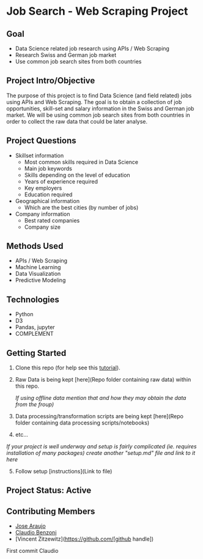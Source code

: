 # Job Search - Web Scraping Project

## Goal
* Data Science related job research using APIs / Web Scraping
* Research Swiss and German job market 
* Use common job search sites from both countries

## Project Intro/Objective
The purpose of this project is to find Data Science (and field related) jobs using APIs and Web Scraping. The goal is to obtain a collection of job opportunities, skill-set and salary information in the Swiss and German job market. We will be using common job search sites from both countries in order to collect the raw data that could be later analyse.

## Project Questions
* Skillset information
    - Most common skills required in Data Science 
    - Main job keywords
    - Skills depending on the level of education
    - Years of experience required
    - Key employers
    - Education required
* Geographical information
    - Which are the best cities (by number of jobs)
* Company information
    - Best rated companies
    - Company size

## Methods Used
* APIs / Web Scraping
* Machine Learning
* Data Visualization
* Predictive Modeling

## Technologies
* Python
* D3
* Pandas, jupyter
* COMPLEMENT

## Getting Started

1. Clone this repo (for help see this [tutorial](https://help.github.com/articles/cloning-a-repository/)).
2. Raw Data is being kept [here](Repo folder containing raw data) within this repo.

    *If using offline data mention that and how they may obtain the data from the froup)*

3. Data processing/transformation scripts are being kept [here](Repo folder containing data processing scripts/notebooks)
4. etc...

*If your project is well underway and setup is fairly complicated (ie. requires installation of many packages)
create another "setup.md" file and link to it here*

5. Follow setup [instructions](Link to file)

<!-- ## Featured Notebooks/Analysis/Deliverables
* [Notebook/Markdown/Slide Deck Title](link)
* [Notebook/Markdown/Slide DeckTitle](link)
* [Blog Post](link) -->

## Project Status: Active

## Contributing Members
* [Jose Araujo](https://github.com/gordoaraujo)
* [Claudio Benzoni](https://github.com/benzo-benzo)
* [Vincent Zitzewitz](https://github.com/[github handle])

First commit Claudio

